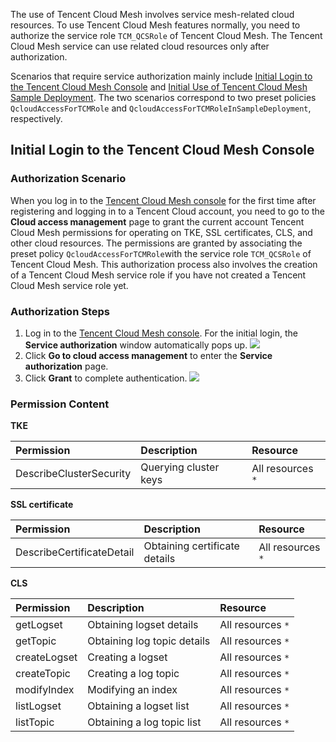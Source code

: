 The use of Tencent Cloud Mesh involves service mesh-related cloud resources. To use Tencent Cloud Mesh features normally, you need to authorize the service role `TCM_QCSRole` of Tencent Cloud Mesh. The Tencent Cloud Mesh service can use related cloud resources only after authorization.

Scenarios that require service authorization mainly include [Initial Login to the Tencent Cloud Mesh Console](#TCMRole) and [Initial Use of Tencent Cloud Mesh Sample Deployment](#TCMRoleInSample). The two scenarios correspond to two preset policies ` QcloudAccessForTCMRole ` and ` QcloudAccessForTCMRoleInSampleDeployment `, respectively.



## Initial Login to the Tencent Cloud Mesh Console[](id:TCMRole)

### Authorization Scenario

When you log in to the [Tencent Cloud Mesh console](https://console.cloud.tencent.com/tke2/mesh) for the first time after registering and logging in to a Tencent Cloud account, you need to go to the **Cloud access management** page to grant the current account Tencent Cloud Mesh permissions for operating on TKE, SSL certificates, CLS, and other cloud resources. The permissions are granted by associating the preset policy ` QcloudAccessForTCMRole `with the service role `TCM_QCSRole` of Tencent Cloud Mesh. This authorization process also involves the creation of a Tencent Cloud Mesh service role if you have not created a Tencent Cloud Mesh service role yet.

### Authorization Steps

1. Log in to the [Tencent Cloud Mesh console](https://console.cloud.tencent.com/tke2/mesh). For the initial login, the **Service authorization** window automatically pops up.
![](https://qcloudimg.tencent-cloud.cn/raw/960f945bce9253063b8f6ff8d5c32e62.png)
2. Click **Go to cloud access management** to enter the **Service authorization** page.
3. Click **Grant** to complete authentication.
![](https://qcloudimg.tencent-cloud.cn/raw/c064ec50986682f70eacb39b4cd51097.png)

### Permission Content

**TKE**

| Permission | Description | Resource |
| :-------- | :--------| :------ |
| DescribeClusterSecurity | Querying cluster keys | All resources `*` |

 **SSL certificate**

| Permission | Description | Resource |
| :-------- | :--------| :------ |
| DescribeCertificateDetail | Obtaining certificate details | All resources `*` |

 **CLS**

| Permission | Description | Resource |
| :-------- | :--------| :------ |
| getLogset | Obtaining logset details | All resources ` * ` |
| getTopic | Obtaining log topic details | All resources ` * ` |
| createLogset | Creating a logset | All resources ` * ` |
| createTopic | Creating a log topic | All resources ` * ` |
| modifyIndex | Modifying an index | All resources ` * ` |
| listLogset | Obtaining a logset list | All resources ` * ` |
| listTopic | Obtaining a log topic list | All resources ` * ` |


